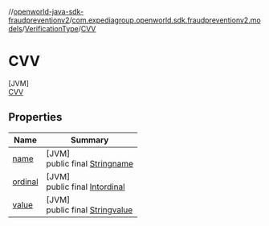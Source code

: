 //[openworld-java-sdk-fraudpreventionv2](../../../../index.md)/[com.expediagroup.openworld.sdk.fraudpreventionv2.models](../../index.md)/[VerificationType](../index.md)/[CVV](index.md)

# CVV

[JVM]\
[CVV](index.md)

## Properties

| Name | Summary |
|---|---|
| [name](../_3_-d-s/index.md#-372974862%2FProperties%2F-1883119931) | [JVM]<br>public final [String](https://kotlinlang.org/api/latest/jvm/stdlib/kotlin/-string/index.html)[name](../_3_-d-s/index.md#-372974862%2FProperties%2F-1883119931) |
| [ordinal](../_3_-d-s/index.md#-739389684%2FProperties%2F-1883119931) | [JVM]<br>public final [Int](https://kotlinlang.org/api/latest/jvm/stdlib/kotlin/-int/index.html)[ordinal](../_3_-d-s/index.md#-739389684%2FProperties%2F-1883119931) |
| [value](../_3_-d-s/index.md#-43468177%2FProperties%2F-1883119931) | [JVM]<br>public final [String](https://kotlinlang.org/api/latest/jvm/stdlib/kotlin/-string/index.html)[value](../_3_-d-s/index.md#-43468177%2FProperties%2F-1883119931) |
